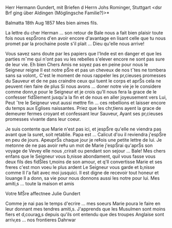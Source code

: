 Herr Hermann Gundert, mit Briefen d Herrn Johs Rominger, Stuttgart <dsr Brf ging über Aldingen (Möglingsche Familie?)>*

 Balmatta 18th Aug 1857
Mes bien aimes fils.

La lettre du cher Herman … son retour de Bale nous a fait bien plaisir toute fois nous espŠrons d'en avoir encore d'avantage en lisant celle que tu nous promet par la prochaine poste s'il plait … Dieu qu'elle nous arrive!

Vous savez sans doute par les papiers que l'Inde est en danger et que les parties mˆme qui n'ont pas vu les rebelles s'elever encore ne sont pas sure de leur vie. Eh bien Chers Amis ne soyez pas en peine pour nous le Seigneur reigne Il est notre pŠre et pas un cheveux de nos tˆtes ne tombera sans sa volont‚. C'est le moment de nous rappeler les pr‚cieuses promesses du Sauveur et de ne pas craindre ceux qui tuent le corps et aprŠs cela ne peuvent rien faire de plus Si nous avons … doner notre vie je le considere comme donn‚e pour le Seigneur et je crois qu'Il nous fera la grace de le confesser fidŠlement jusqu'a la fin et de nous en aller joyeusement vers Lui, Peut ˆtre le Seigneur veut aussi mettre fin … ces rebellions et laisser encore du temps aux Eglises naissantes. Priez que les chr‚tiens ayent la grace de demeurer fermes croyant et confessant leur Sauveur, Ayant ses pr‚cieuses promesses vivante dans leur coeur.

Je suis contente que Marie n'est pas ici, et jespŠre qu'elle ne viendra pas avant que la suret‚ soit retablie. Papa est … Calicut d'ou il reviendra j'espŠre en peu de jours. ApeuprŠs chaque jour je re‡ois une petite lettre de lui. Je metonne de ne pas avoir re‡u un mot de Marie j'espŠrai qu'aprŠs son voyage de Vevey elle nous ‚crirait ou pendant son sejour … Bale! 
Mes chers enfans que le Seigneur vous b‚nisse abondament, quil vous fasse vous deux fils des fidŠles t‚moins de son amour, et q'Il convertisse Marie et ses freres c'est mon voeu le plus ardent Le Seigneur vous garde et b‚nisse comme Il l'a fait avec moi jusquici. Il est digne de recevoir tout honeur et louange Il a donn‚ sa vie pour nous donnons aussi les notre pour lui. Mes amiti‚s … toute la maison et amis

 Votre MŠre affectnee
 Julie Gundert

Comme je nai pas le temps d'ecrire … mes soeurs Marie poura le faire en leur donnant mes tendres amiti‚s. J'apprends que les Musulmen sont moins fiers et d‚courag‚s depuis qu'ils ont entendu que des troupes Anglaise sont arriv‚es … nos frontieres Dahrwar


